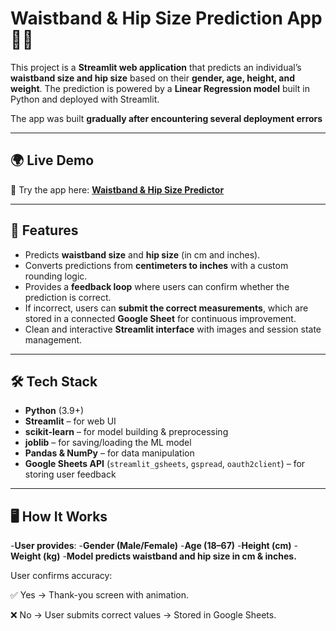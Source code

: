 # Waistband & Hip Size Prediction App 👖✨  

This project is a **Streamlit web application** that predicts an individual’s **waistband size and hip size** based on their **gender, age, height, and weight**. The prediction is powered by a **Linear Regression model** built in Python and deployed with Streamlit.  

The app was built **gradually after encountering several deployment errors**  

---

## 🌍 Live Demo  

🚀 Try the app here: **[Waistband & Hip Size Predictor](https://waistbandapp-ys7vlhzvtfnwpmnvvl3fcq.streamlit.app/)**  

---

## 🚀 Features  
- Predicts **waistband size** and **hip size** (in cm and inches).  
- Converts predictions from **centimeters to inches** with a custom rounding logic.  
- Provides a **feedback loop** where users can confirm whether the prediction is correct.  
- If incorrect, users can **submit the correct measurements**, which are stored in a connected **Google Sheet** for continuous improvement.  
- Clean and interactive **Streamlit interface** with images and session state management.  

---

## 🛠 Tech Stack  
- **Python** (3.9+)  
- **Streamlit** – for web UI  
- **scikit-learn** – for model building & preprocessing  
- **joblib** – for saving/loading the ML model  
- **Pandas & NumPy** – for data manipulation  
- **Google Sheets API** (`streamlit_gsheets`, `gspread`, `oauth2client`) – for storing user feedback  

---
## 🖥️ How It Works
-**User provides**:
-**Gender (Male/Female)**
-**Age (18–67)**
-**Height (cm)**
-**Weight (kg)**
-**Model predicts waistband and hip size in cm & inches.**

User confirms accuracy:

✅ Yes → Thank-you screen with animation.

❌ No → User submits correct values → Stored in Google Sheets.


